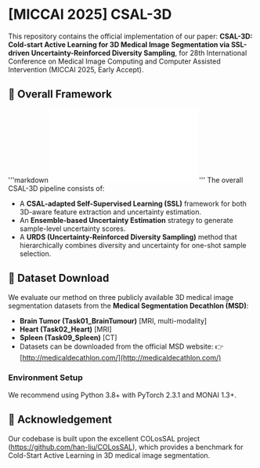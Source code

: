 # [MICCAI 2025] CSAL-3D
This repository contains the official implementation of our paper:
**CSAL-3D: Cold-start Active Learning for 3D Medical Image Segmentation via SSL-driven Uncertainty-Reinforced Diversity Sampling**, for 28th International Conference on Medical Image Computing and Computer Assisted Intervention (MICCAI 2025, Early Accept).
## 📌 Overall Framework
'''markdown
![Framework](Workflow.pdf)
'''
The overall CSAL-3D pipeline consists of:
- A **CSAL-adapted Self-Supervised Learning (SSL)** framework for both 3D-aware feature extraction and uncertainty estimation.
- An **Ensemble-based Uncertainty Estimation** strategy to generate sample-level uncertainty scores.
- A **URDS (Uncertainty-Reinforced Diversity Sampling)** method that hierarchically combines diversity and uncertainty for one-shot sample selection.

## 📁 Dataset Download
We evaluate our method on three publicly available 3D medical image segmentation datasets from the **Medical Segmentation Decathlon (MSD)**:
- **Brain Tumor (Task01_BrainTumour)** [MRI, multi-modality]
- **Heart (Task02_Heart)** [MRI]
- **Spleen (Task09_Spleen)** [CT]
- Datasets can be downloaded from the official MSD website:
👉 [http://medicaldecathlon.com/](http://medicaldecathlon.com/)

### Environment Setup

We recommend using Python 3.8+ with PyTorch 2.3.1 and MONAI 1.3+.

## 🙏 Acknowledgement 
Our codebase is built upon the excellent COLosSAL project (https://github.com/han-liu/COLosSAL), which provides a benchmark for Cold-Start Active Learning in 3D medical image segmentation.
